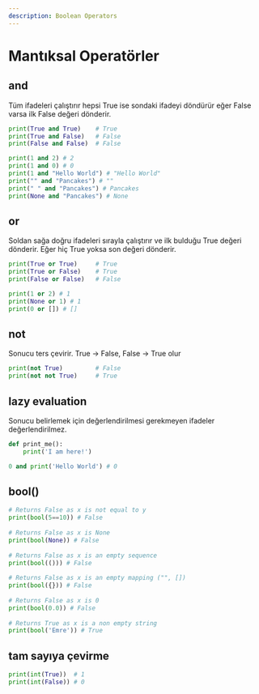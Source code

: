 ```yaml
---
description: Boolean Operators
---
```


# Mantıksal Operatörler

## and

Tüm ifadeleri çalıştırır hepsi True ise sondaki ifadeyi döndürür eğer False varsa ilk False değeri dönderir.

```python
print(True and True)    # True
print(True and False)   # False
print(False and False)  # False

print(1 and 2) # 2
print(1 and 0) # 0
print(1 and "Hello World") # "Hello World"
print("" and "Pancakes") # ""
print(" " and "Pancakes") # Pancakes
print(None and "Pancakes") # None
```

## or

Soldan sağa doğru ifadeleri sırayla çalıştırır ve ilk bulduğu True değeri dönderir. Eğer hiç True yoksa son değeri dönderir.

```python
print(True or True)     # True
print(True or False)    # True
print(False or False)   # False

print(1 or 2) # 1
print(None or 1) # 1
print(0 or []) # []

```

## not

Sonucu ters çevirir. True -> False, False -> True olur

```python
print(not True)         # False
print(not not True)     # True
```

## lazy evaluation

Sonucu belirlemek için değerlendirilmesi gerekmeyen ifadeler değerlendirilmez.

```python
def print_me():
    print('I am here!')

0 and print('Hello World') # 0
```

## bool()

```python
# Returns False as x is not equal to y
print(bool(5==10)) # False
 
# Returns False as x is None
print(bool(None)) # False
 
# Returns False as x is an empty sequence
print(bool(())) # False
 
# Returns False as x is an empty mapping ("", [])
print(bool({})) # False
 
# Returns False as x is 0
print(bool(0.0)) # False
 
# Returns True as x is a non empty string
print(bool('Emre')) # True
```

## tam sayıya çevirme

```python
print(int(True))  # 1
print(int(False)) # 0
```
